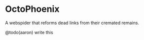 # OctoPhoenix

A webspider that reforms dead links from their cremated remains.

@todo(aaron) write this